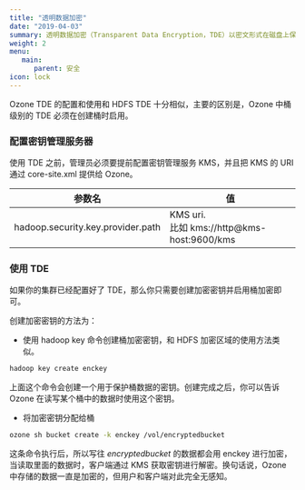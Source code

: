 ```yaml
---
title: "透明数据加密"
date: "2019-04-03"
summary: 透明数据加密（Transparent Data Encryption，TDE）以密文形式在磁盘上保存数据，但可以在用户访问的时候自动进行解密。
weight: 2
menu:
   main:
      parent: 安全
icon: lock
---
```

<!---
  Licensed to the Apache Software Foundation (ASF) under one or more
  contributor license agreements.  See the NOTICE file distributed with
  this work for additional information regarding copyright ownership.
  The ASF licenses this file to You under the Apache License, Version 2.0
  (the "License"); you may not use this file except in compliance with
  the License.  You may obtain a copy of the License at

      http://www.apache.org/licenses/LICENSE-2.0

  Unless required by applicable law or agreed to in writing, software
  distributed under the License is distributed on an "AS IS" BASIS,
  WITHOUT WARRANTIES OR CONDITIONS OF ANY KIND, either express or implied.
  See the License for the specific language governing permissions and
  limitations under the License.
-->

Ozone TDE 的配置和使用和 HDFS TDE 十分相似，主要的区别是，Ozone 中桶级别的 TDE 必须在创建桶时启用。

### 配置密钥管理服务器

使用 TDE 之前，管理员必须要提前配置密钥管理服务 KMS，并且把 KMS 的 URI 通过 core-site.xml 提供给 Ozone。

参数名 |  值
-----------------------------------|-----------------------------------------
hadoop.security.key.provider.path  | KMS uri. <br> 比如 kms://http@kms-host:9600/kms

### 使用 TDE
如果你的集群已经配置好了 TDE，那么你只需要创建加密密钥并启用桶加密即可。

创建加密密钥的方法为：
   * 使用 hadoop key 命令创建桶加密密钥，和 HDFS 加密区域的使用方法类似。

  ```bash
  hadoop key create enckey
  ```
  上面这个命令会创建一个用于保护桶数据的密钥。创建完成之后，你可以告诉 Ozone 在读写某个桶中的数据时使用这个密钥。

   * 将加密密钥分配给桶

  ```bash
  ozone sh bucket create -k enckey /vol/encryptedbucket
  ```

这条命令执行后，所以写往 _encryptedbucket_ 的数据都会用 enckey 进行加密，当读取里面的数据时，客户端通过 KMS 获取密钥进行解密。换句话说，Ozone 中存储的数据一直是加密的，但用户和客户端对此完全无感知。

